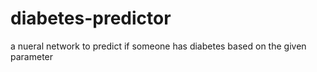 # diabetes-predictor
a nueral network to predict if someone has diabetes based on the given parameter

